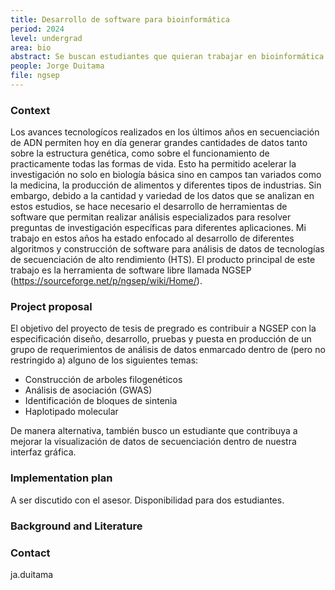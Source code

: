 ```yaml
---
title: Desarrollo de software para bioinformática
period: 2024
level: undergrad
area: bio
abstract: Se buscan estudiantes que quieran trabajar en bioinformática contribuyendo de diferentes maneras con el desarrollo del software NGSEP 
people: Jorge Duitama
file: ngsep
---
```


### Context

Los avances tecnologícos realizados en los últimos años en secuenciación de ADN permiten hoy en día generar grandes cantidades de datos tanto sobre la estructura genética, como sobre el funcionamiento de practicamente todas las formas de vida. Esto ha permitido acelerar la investigación no solo en biología básica sino en campos tan variados como la medicina, la producción de alimentos y diferentes tipos de industrias. Sin embargo, debido a la cantidad y variedad de los datos que se analizan en estos estudios, se hace necesario el desarrollo de herramientas de software que permitan realizar análisis especializados para resolver preguntas de investigación específicas para diferentes aplicaciones. Mi trabajo en estos años ha estado enfocado al desarrollo de diferentes algoritmos y construcción de software para análisis de datos de tecnologías de secuenciación de alto rendimiento (HTS). El producto principal de este trabajo es la herramienta de software libre llamada NGSEP (https://sourceforge.net/p/ngsep/wiki/Home/).

### Project proposal

El objetivo del proyecto de tesis de pregrado es contribuir a NGSEP con la especificación diseño, desarrollo, pruebas y puesta en producción de un grupo de requerimientos de análisis de datos enmarcado dentro de (pero no restringido a) alguno de los siguientes temas:

- Construcción de arboles filogenéticos
- Análisis de asociación (GWAS)
- Identificación de bloques de sintenia
- Haplotipado molecular

De manera alternativa, también busco un estudiante que contribuya a mejorar la visualización de datos de secuenciación dentro de nuestra interfaz gráfica.

### Implementation plan

A ser discutido con el asesor.
Disponibilidad para dos estudiantes.

### Background and Literature

### Contact

ja.duitama
